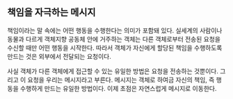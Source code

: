 ## 책임을 자극하는 메시지
책임이라는 말 속에는 어떤 행동을 수행한다는 의미가 포함돼 있다. 실세계의 사람이나 동물과 다르게 객체지향 공동체 안에 거주하는 객체는 다른 객체로부터 전송된 요청을 수신할 때만 어떤 행동을 시작한다. 따라서 객체가 자신에게 할당된 책임을 수행하도록 만드는 것은 외부에서 전달되는 요청이다.

사실 객체가 다른 객체에게 접근할 수 있는 유일한 방법은 요청을 전송하는 것뿐이다. 그리고 이 요청을 우리는 메시지라고 부른다. 메시지는 객체로 하여금 자신의 책임, 즉 행동을 수행하게 만드는 유일한 방법이다. 이제 초점은 자연스럽게 메시지로 이동한다.